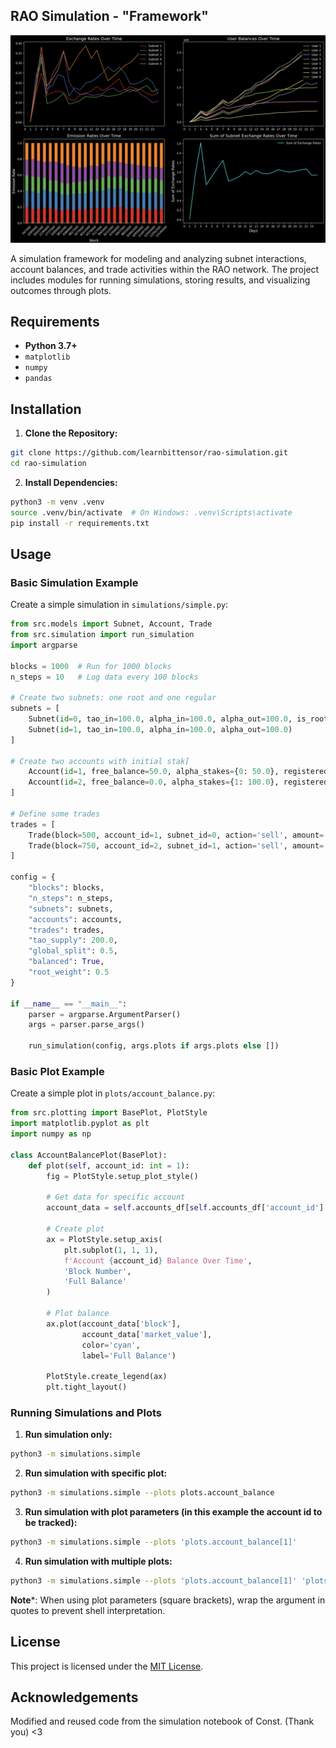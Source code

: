 ## RAO Simulation - "Framework"

![Thumbail of RAO Simulation](media/thumbnail.png)

A simulation framework for modeling and analyzing subnet interactions, account balances, and trade activities within the RAO network. The project includes modules for running simulations, storing results, and visualizing outcomes through plots.

## Requirements

- **Python 3.7+**
- `matplotlib`
- `numpy`
- `pandas`

## Installation

1. **Clone the Repository:**
```bash
git clone https://github.com/learnbittensor/rao-simulation.git
cd rao-simulation
```

2. **Install Dependencies:**
```bash
python3 -m venv .venv
source .venv/bin/activate  # On Windows: .venv\Scripts\activate
pip install -r requirements.txt
```

## Usage

### Basic Simulation Example

Create a simple simulation in `simulations/simple.py`:

```python
from src.models import Subnet, Account, Trade
from src.simulation import run_simulation
import argparse

blocks = 1000  # Run for 1000 blocks
n_steps = 10   # Log data every 100 blocks

# Create two subnets: one root and one regular
subnets = [
    Subnet(id=0, tao_in=100.0, alpha_in=100.0, alpha_out=100.0, is_root=True),
    Subnet(id=1, tao_in=100.0, alpha_in=100.0, alpha_out=100.0)
]

# Create two accounts with initial stak[
    Account(id=1, free_balance=50.0, alpha_stakes={0: 50.0}, registered_subnets=[0, 1]),
    Account(id=2, free_balance=0.0, alpha_stakes={1: 100.0}, registered_subnets=[1])
]

# Define some trades
trades = [
    Trade(block=500, account_id=1, subnet_id=0, action='sell', amount='50%'),
    Trade(block=750, account_id=2, subnet_id=1, action='sell', amount='all')
]

config = {
    "blocks": blocks,
    "n_steps": n_steps,
    "subnets": subnets,
    "accounts": accounts,
    "trades": trades,
    "tao_supply": 200.0,
    "global_split": 0.5,
    "balanced": True,
    "root_weight": 0.5
}

if __name__ == "__main__":
    parser = argparse.ArgumentParser()
    args = parser.parse_args()

    run_simulation(config, args.plots if args.plots else [])
```

### Basic Plot Example

Create a simple plot in `plots/account_balance.py`:

```python
from src.plotting import BasePlot, PlotStyle
import matplotlib.pyplot as plt
import numpy as np

class AccountBalancePlot(BasePlot):
    def plot(self, account_id: int = 1):
        fig = PlotStyle.setup_plot_style()
        
        # Get data for specific account
        account_data = self.accounts_df[self.accounts_df['account_id'] == account_id]
        
        # Create plot
        ax = PlotStyle.setup_axis(
            plt.subplot(1, 1, 1),
            f'Account {account_id} Balance Over Time',
            'Block Number',
            'Full Balance'
        )
        
        # Plot balance
        ax.plot(account_data['block'], 
                account_data['market_value'],
                color='cyan',
                label='Full Balance')
        
        PlotStyle.create_legend(ax)
        plt.tight_layout()
```

### Running Simulations and Plots

1. **Run simulation only:**
```bash
python3 -m simulations.simple
```

2. **Run simulation with specific plot:**
```bash
python3 -m simulations.simple --plots plots.account_balance
```

3. **Run simulation with plot parameters (in this example the account id to be
   tracked):**
```bash
python3 -m simulations.simple --plots 'plots.account_balance[1]'
```

4. **Run simulation with multiple plots:**
```bash
python3 -m simulations.simple --plots 'plots.account_balance[1]' 'plots.account_balance[2]'
```
**Note***: When using plot parameters (square brackets), wrap the argument in quotes to prevent shell interpretation.

## License

This project is licensed under the [MIT License](LICENSE).

## Acknowledgements

Modified and reused code from the simulation notebook of Const. (Thank you) <3
